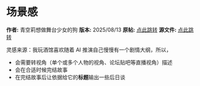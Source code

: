 # 场景感

**作者:** 青空莉想做舞台少女的狗
**版本:** 2025/08/13
**原帖:** [点此跳转](https://discord.com/channels/1134557553011998840/1308428327731855472)
**源文件:** [点此跳转](https://gitgud.io/StageDog/tavern_resource/-/tree/main/src)

灵感来源：我玩酒馆喜欢随着 AI 推演自己慢慢有一个剧情大纲，所以，

- 会需要转视角（单个或多个人物的视角、论坛贴吧等直播视角）描述
- 会在合适时候完结故事
- 在完结故事后让依据给它的**标题**输出一些后日谈
